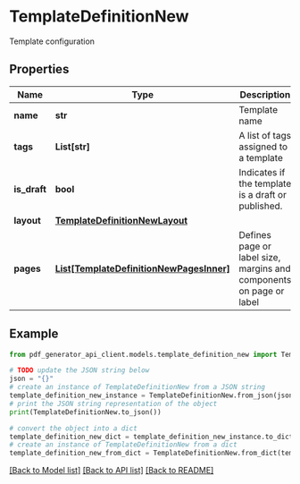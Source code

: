 # TemplateDefinitionNew

Template configuration

## Properties

Name | Type | Description | Notes
------------ | ------------- | ------------- | -------------
**name** | **str** | Template name | 
**tags** | **List[str]** | A list of tags assigned to a template | [optional] 
**is_draft** | **bool** | Indicates if the template is a draft or published. | [optional] 
**layout** | [**TemplateDefinitionNewLayout**](TemplateDefinitionNewLayout.md) |  | [optional] 
**pages** | [**List[TemplateDefinitionNewPagesInner]**](TemplateDefinitionNewPagesInner.md) | Defines page or label size, margins and components on page or label | [optional] 

## Example

```python
from pdf_generator_api_client.models.template_definition_new import TemplateDefinitionNew

# TODO update the JSON string below
json = "{}"
# create an instance of TemplateDefinitionNew from a JSON string
template_definition_new_instance = TemplateDefinitionNew.from_json(json)
# print the JSON string representation of the object
print(TemplateDefinitionNew.to_json())

# convert the object into a dict
template_definition_new_dict = template_definition_new_instance.to_dict()
# create an instance of TemplateDefinitionNew from a dict
template_definition_new_from_dict = TemplateDefinitionNew.from_dict(template_definition_new_dict)
```
[[Back to Model list]](../README.md#documentation-for-models) [[Back to API list]](../README.md#documentation-for-api-endpoints) [[Back to README]](../README.md)


